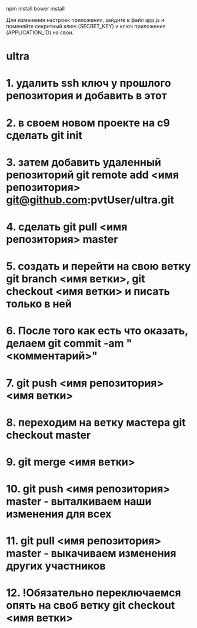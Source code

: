 npm install
bower install

Для изменения настроек приложения, зайдите в файл app.js и поменяйте секретный ключ (SECRET_KEY) и ключ приложения (APPLICATION_ID) на свои.

# ultra
# 1. удалить ssh ключ у прошлого репозитория и добавить в этот
# 2. в своем новом проекте на c9 сделать git init
# 3. затем добавить удаленный репозиторий git remote add <имя репозитория> git@github.com:pvtUser/ultra.git
# 4. сделать git pull <имя репозитория> master
# 5. создать и перейти на свою ветку git branch <имя ветки>, git checkout <имя ветки> и писать только в ней
# 6. После того как есть что оказать, делаем git commit -am "<комментарий>"
# 7. git push <имя репозитория> <имя ветки>
# 8. переходим на ветку мастера git checkout master
# 9. git merge <имя ветки>
# 10. git push <имя репозитория> master  - выталкиваем наши изменения для всех
# 11. git pull <имя репозитория> master  - выкачиваем изменения других участников
# 12. !Обязательно переключаемся опять на своб ветку git checkout <имя ветки>
